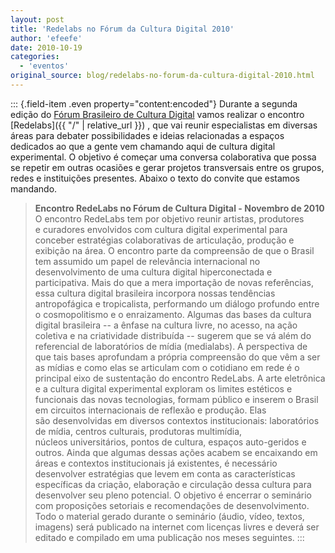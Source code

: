 ```yaml
---
layout: post
title: 'Redelabs no Fórum da Cultura Digital 2010'
author: 'efeefe'
date: 2010-10-19
categories:
  - 'eventos'
original_source: blog/redelabs-no-forum-da-cultura-digital-2010.html
---
```


::: {.field-item .even property="content:encoded"}
Durante a segunda edição do [Fórum Brasileiro de Cultura Digital](http://culturadigital.br/forum2010) vamos realizar o encontro [Redelabs]({{ "/" \| relative_url }}) , que vai reunir especialistas em diversas áreas para debater possibilidades e ideias relacionadas a espaços dedicados ao que a gente vem chamando aqui de cultura digital experimental. O objetivo é começar uma conversa colaborativa que possa se repetir em outras ocasiões e gerar projetos transversais entre os grupos, redes e instituições presentes. Abaixo o texto do convite que estamos mandando.

> **Encontro RedeLabs no Fórum de Cultura Digital - Novembro de 2010** O encontro RedeLabs tem por objetivo reunir artistas, produtores e curadores envolvidos com cultura digital experimental para conceber estratégias colaborativas de articulação, produção e exibição na área. O encontro parte da compreensão de que o Brasil tem assumido um papel de relevância internacional no desenvolvimento de uma cultura digital hiperconectada e participativa. Mais do que a mera importação de novas referências, essa cultura digital brasileira incorpora nossas tendências antropofágica e tropicalista, performando um diálogo profundo entre o cosmopolitismo e o enraizamento. Algumas das bases da cultura digital brasileira -- a ênfase na cultura livre, no acesso, na ação coletiva e na criatividade distribuída -- sugerem que se vá além do referencial de laboratórios de mídia (medialabs). A perspectiva de que tais bases aprofundam a própria compreensão do que vêm a ser as mídias e como elas se articulam com o cotidiano em rede é o principal eixo de sustentação do encontro RedeLabs. A arte eletrônica e a cultura digital experimental exploram os limites estéticos e funcionais das novas tecnologias, formam público e inserem o Brasil em circuitos internacionais de reflexão e produção. Elas são desenvolvidas em diversos contextos institucionais: laboratórios de mídia, centros culturais, produtoras multimídia, núcleos universitários, pontos de cultura, espaços auto-geridos e outros. Ainda que algumas dessas ações acabem se encaixando em áreas e contextos institucionais já existentes, é necessário desenvolver estratégias que levem em conta as características específicas da criação, elaboração e circulação dessa cultura para desenvolver seu pleno potencial. O objetivo é encerrar o seminário com proposições setoriais e recomendações de desenvolvimento. Todo o material gerado durante o seminário (áudio, vídeo, textos, imagens) será publicado na internet com licenças livres e deverá ser editado e compilado em uma publicação nos meses seguintes.
:::
